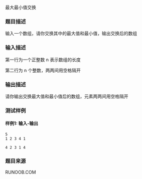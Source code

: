 最大最小值交换

### 题目描述

输入一个数组，请你交换其中的最大值和最小值，输出交换后的数组

### 输入描述

第一行为一个正整数 n 表示数组的长度

第二行为 n 个整数，两两间用空格隔开

### 输出描述

请你输出交换最大值和最小值后的数组，元素两两间用空格隔开

### 测试样例

#### 样例1: 输入-输出

```
5
1 2 3 4 1
```

```
4 2 3 1 4
```

### 题目来源

RUNOOB.COM
